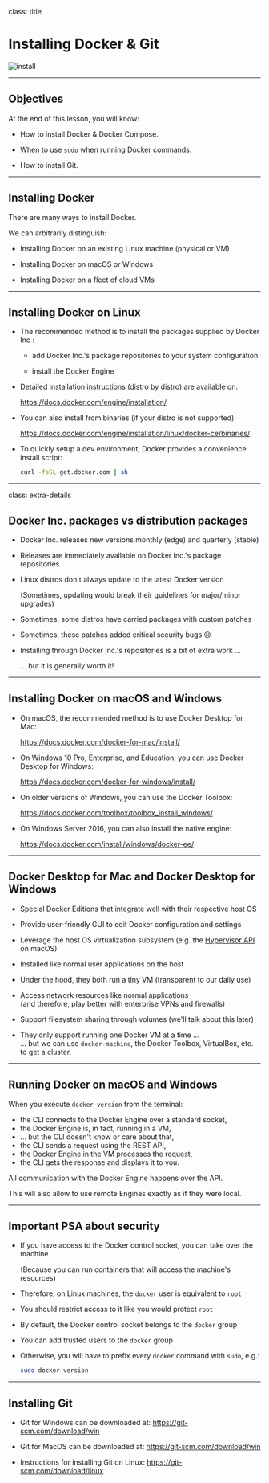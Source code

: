 
class: title

# Installing Docker & Git

![install](images/title-installing-docker.jpg)

---

## Objectives

At the end of this lesson, you will know:

* How to install Docker & Docker Compose.

* When to use `sudo` when running Docker commands.

* How to install Git.

---

## Installing Docker

There are many ways to install Docker.

We can arbitrarily distinguish:

* Installing Docker on an existing Linux machine (physical or VM)

* Installing Docker on macOS or Windows

* Installing Docker on a fleet of cloud VMs

---

## Installing Docker on Linux

* The recommended method is to install the packages supplied by Docker Inc :

  - add Docker Inc.'s package repositories to your system configuration

  - install the Docker Engine

* Detailed installation instructions (distro by distro) are available on:

  https://docs.docker.com/engine/installation/

* You can also install from binaries (if your distro is not supported):

  https://docs.docker.com/engine/installation/linux/docker-ce/binaries/

* To quickly setup a dev environment, Docker provides a convenience install script:

  ```bash
  curl -fsSL get.docker.com | sh
  ```

---

class: extra-details

## Docker Inc. packages vs distribution packages

* Docker Inc. releases new versions monthly (edge) and quarterly (stable)

* Releases are immediately available on Docker Inc.'s package repositories

* Linux distros don't always update to the latest Docker version

  (Sometimes, updating would break their guidelines for major/minor upgrades)

* Sometimes, some distros have carried packages with custom patches

* Sometimes, these patches added critical security bugs ☹

* Installing through Docker Inc.'s repositories is a bit of extra work …

  … but it is generally worth it!

---

## Installing Docker on macOS and Windows

* On macOS, the recommended method is to use Docker Desktop for Mac:

  https://docs.docker.com/docker-for-mac/install/

* On Windows 10 Pro, Enterprise, and Education, you can use Docker Desktop for Windows:

  https://docs.docker.com/docker-for-windows/install/

* On older versions of Windows, you can use the Docker Toolbox:

  https://docs.docker.com/toolbox/toolbox_install_windows/

* On Windows Server 2016, you can also install the native engine:

  https://docs.docker.com/install/windows/docker-ee/

---

## Docker Desktop for Mac and Docker Desktop for Windows

* Special Docker Editions that integrate well with their respective host OS

* Provide user-friendly GUI to edit Docker configuration and settings

* Leverage the host OS virtualization subsystem (e.g. the [Hypervisor API](https://developer.apple.com/documentation/hypervisor) on macOS)

* Installed like normal user applications on the host

* Under the hood, they both run a tiny VM (transparent to our daily use)

* Access network resources like normal applications
  <br/>(and therefore, play better with enterprise VPNs and firewalls)

* Support filesystem sharing through volumes (we'll talk about this later)

* They only support running one Docker VM at a time ...
  <br/>
  ... but we can use `docker-machine`, the Docker Toolbox, VirtualBox, etc. to get a cluster.

---

## Running Docker on macOS and Windows

When you execute `docker version` from the terminal:

* the CLI connects to the Docker Engine over a standard socket,
* the Docker Engine is, in fact, running in a VM,
* ... but the CLI doesn't know or care about that,
* the CLI sends a request using the REST API,
* the Docker Engine in the VM processes the request,
* the CLI gets the response and displays it to you.

All communication with the Docker Engine happens over the API.

This will also allow to use remote Engines exactly as if they were local.

---

## Important PSA about security

* If you have access to the Docker control socket, you can take over the machine

  (Because you can run containers that will access the machine's resources)

* Therefore, on Linux machines, the `docker` user is equivalent to `root`

* You should restrict access to it like you would protect `root`

* By default, the Docker control socket belongs to the `docker` group

* You can add trusted users to the `docker` group

* Otherwise, you will have to prefix every `docker` command with `sudo`, e.g.:

  ```bash
  sudo docker version
  ```

---

## Installing Git

* Git for Windows can be downloaded at: https://git-scm.com/download/win

* Git for MacOS can be downloaded at:  https://git-scm.com/download/win

* Instructions for installing Git on Linux:  https://git-scm.com/download/linux
